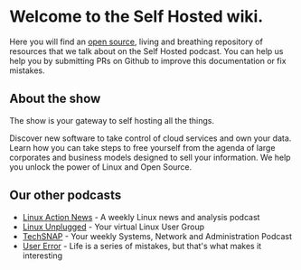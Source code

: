 # Welcome to the Self Hosted wiki.

Here you will find an [open source](link), living and breathing repository of resources that we talk about on the Self Hosted podcast. You can help us help you by submitting PRs on Github to improve this documentation or fix mistakes.

## About the show

The show is your gateway to self hosting all the things.

Discover new software to take control of cloud services and own your data. Learn how you can take steps to free yourself from the agenda of large corporates and business models designed to sell your information. We help you unlock the power of Linux and Open Source.

## Our other podcasts

* [Linux Action News](https://linuxactionnews.com/) - A weekly Linux news and analysis podcast
* [Linux Unplugged](http://linuxunplugged.com/) - Your virtual Linux User Group
* [TechSNAP](https://techsnap.systems) - Your weekly Systems, Network and Administration Podcast
* [User Error](https://error.show/) - Life is a series of mistakes, but that's what makes it interesting